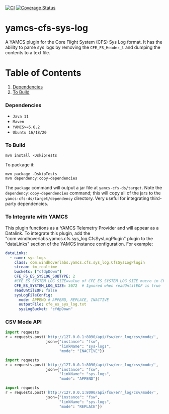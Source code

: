 [![CI](https://github.com/WindhoverLabs/yamcs-cfs-ds/actions/workflows/ci.yml/badge.svg)](https://github.com/WindhoverLabs/yamcs-cfs-ds/actions/workflows/ci.yml)
[![Coverage Status](https://coveralls.io/repos/github/WindhoverLabs/yamcs-cfs-ds/badge.svg?branch=main)](https://coveralls.io/github/WindhoverLabs/yamcs-cfs-ds?branch=main)
# yamcs-cfs-sys-log
A YAMCS plugin for the Core Flight System (CFS) Sys Log format. It has the ability to parse
sys logs by removing the `CFE_FS_Header_t`  and dumping the contents to a text file. 

# Table of Contents
1. [Dependencies](#dependencies)
2. [To Build](#to_build)  

### Dependencies <a name="dependencies"></a>
- `Java 11`
- `Maven`
- `YAMCS>=5.6.2`
- `Ubuntu 16/18/20`

### To Build <a name="to_build"></a>
```
mvn install -DskipTests
```

To package it:
```
mvn package -DskipTests
mvn dependency:copy-dependencies
```

The `package` command will output a jar file at `yamcs-cfs-ds/target`.
Note the `dependency:copy-dependencies` command; this will copy all of the jars to the `yamcs-cfs-ds/target/dependency` directory. Very useful for integrating third-party dependencies.

### To Integrate with YAMCS
This plugin functions as a YAMCS Telemetry Provider and will appear as a Datalink.  To integrate this plugin, add the
"com.windhoverlabs.yamcs.cfs.sys_log.CfsSysLogPlugin" plugin to the "dataLinks" section of the YAMCS instance configuration. 
For example:
```yaml
dataLinks:
  - name: sys-logs
    class: com.windhoverlabs.yamcs.cfs.sys_log.CfsSysLogPlugin
    stream: tm_realtime
    buckets: ["cfdpDown"]
    CFE_FS_ES_SYSLOG_SUBTYPE: 2
    #CFE_ES_SYSTEM_LOG_SIZE=value of CFE_ES_SYSTEM_LOG_SIZE macro in CFS
    CFE_ES_SYSTEM_LOG_SIZE: 3072  # Ignored when readUntilEOF is true
    readUntilEOF: false
    sysLogFileConfig:
      mode: APPEND # APPEND, REPLACE, INACTIVE
      outputFile: cfe_es_sys_log.txt
      sysLogBucket: "cfdpDown"
```


### CSV Mode API

```python
import requests
r = requests.post('http://127.0.0.1:8090/api/fsw/err_log/csv/mode/',
                  json={"instance": "fsw",
                        "linkName": "sys-logs",
                        "mode": "INACTIVE"})
```
```python
import requests
r = requests.post('http://127.0.0.1:8090/api/fsw/err_log/csv/mode/',
                  json={"instance": "fsw",
                        "linkName": "sys-logs",
                        "mode": "APPEND"})
```
```python
import requests
r = requests.post('http://127.0.0.1:8090/api/fsw/err_log/csv/mode/',
                  json={"instance": "fsw",
                        "linkName": "sys-logs",
                        "mode": "REPLACE"})
```
